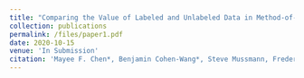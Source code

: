 ```yaml
---
title: "Comparing the Value of Labeled and Unlabeled Data in Method-of-Moments Latent Variable Estimation"
collection: publications
permalink: /files/paper1.pdf
date: 2020-10-15
venue: 'In Submission'
citation: 'Mayee F. Chen*, Benjamin Cohen-Wang*, Steve Mussmann, Frederic Sala, and Christopher Ré. (2020). <i> In Submission </i>.'
---
```

